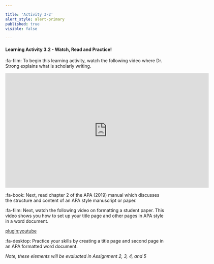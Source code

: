 ```yaml
---

title: 'Activity 3-2'
alert_style: alert-primary
published: true
visible: false

---
```


#### Learning Activity 3.2 - Watch, Read and Practice! ####

:fa-film: To begin this learning activity, watch the following video where Dr. Strong explains what is scholarly writing.

<iframe width="640" height="360" src="https://web.microsoftstream.com/embed/video/16fb4f14-9822-44b7-950f-dcf70dbc7231?autoplay=false&showinfo=true" allowfullscreen style="border:none;"></iframe>



:fa-book: Next, read chapter 2 of the APA (2019) manual which discusses the structure and content of an APA style manuscript or paper.

:fa-film: Next, watch the following video on formatting a student paper. This video shows you how to set up your title page and other pages in APA style in a word document.

[plugin:youtube](https://www.youtube.com/watch?v=a9hXY1xiZjo)

:fa-desktop: Practice your skills by creating a title page and second page in an APA formatted word document.

_Note, these elements will be evaluated in Assignment 2, 3, 4, and 5_

